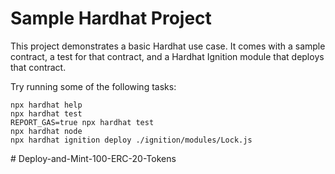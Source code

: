 # Sample Hardhat Project

This project demonstrates a basic Hardhat use case. It comes with a sample contract, a test for that contract, and a Hardhat Ignition module that deploys that contract.

Try running some of the following tasks:

```shell
npx hardhat help
npx hardhat test
REPORT_GAS=true npx hardhat test
npx hardhat node
npx hardhat ignition deploy ./ignition/modules/Lock.js
```
#   D e p l o y - a n d - M i n t - 1 0 0 - E R C - 2 0 - T o k e n s  
 